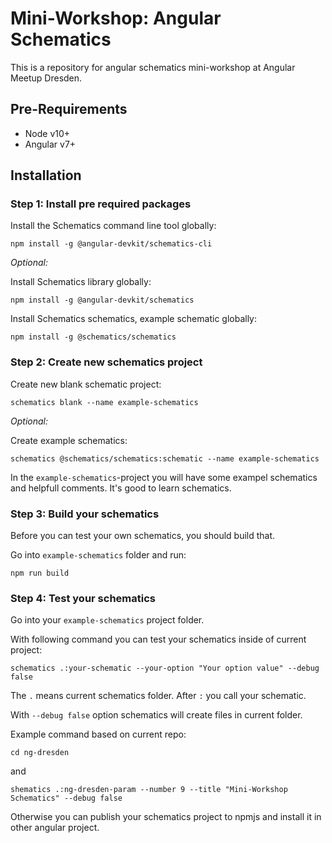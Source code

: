 # Mini-Workshop: Angular Schematics

This is a repository for angular schematics mini-workshop at Angular Meetup Dresden.

## Pre-Requirements

* Node v10+
* Angular v7+

## Installation

### Step 1: Install pre required packages

Install the Schematics command line tool globally:
```
npm install -g @angular-devkit/schematics-cli
```

_Optional:_

Install Schematics library globally:
```
npm install -g @angular-devkit/schematics
```

Install Schematics schematics, example schematic globally:
```
npm install -g @schematics/schematics
```

### Step 2: Create new schematics project

Create new blank schematic project:
```
schematics blank --name example-schematics
```

_Optional:_

Create example schematics:
```
schematics @schematics/schematics:schematic --name example-schematics
```
In the `example-schematics`-project you will have some exampel schematics and helpfull comments. It's good to learn schematics.

### Step 3: Build your schematics

Before you can test your own schematics, you should build that.

Go into `example-schematics` folder and run:
```
npm run build
```

### Step 4: Test your schematics

Go into your `example-schematics` project folder.

With following command you can test your schematics inside of current project:
```
schematics .:your-schematic --your-option "Your option value" --debug false
```
The `.` means current schematics folder. After `:` you call your schematic.

With `--debug false` option schematics will create files in current folder.

Example command based on current repo:
```
cd ng-dresden
```

and
```
shematics .:ng-dresden-param --number 9 --title "Mini-Workshop Schematics" --debug false
```

Otherwise you can publish your schematics project to npmjs and install it in other angular project.
